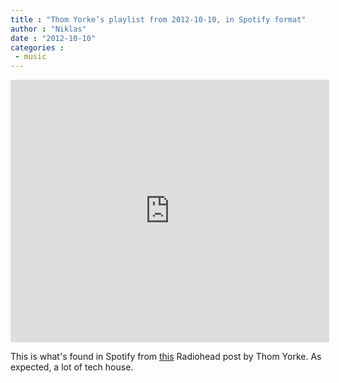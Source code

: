 ```yaml
---
title : "Thom Yorke’s playlist from 2012-10-10, in Spotify format"
author : "Niklas"
date : "2012-10-10"
categories : 
 - music
---
```


<iframe src="https://embed.spotify.com/?uri=spotify:user:pivic:playlist:39HHlcpeh2tsXoZBDBC3cJ" width="510" height="420" frameborder="0" allowtransparency="true"></iframe>

This is what's found in Spotify from [this](http://www.radiohead.com/deadairspace/121010/Office-Chart----from-London-to-Paris) Radiohead post by Thom Yorke. As expected, a lot of tech house.
